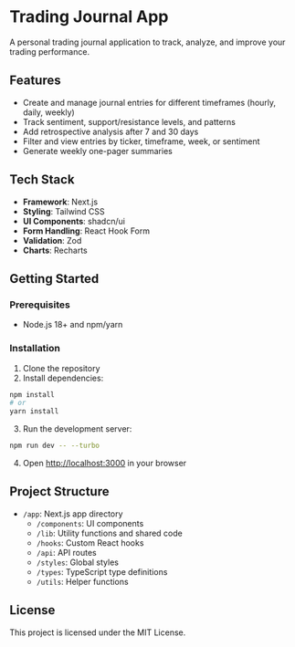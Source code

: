 # Trading Journal App

A personal trading journal application to track, analyze, and improve your trading performance.

## Features

- Create and manage journal entries for different timeframes (hourly, daily, weekly)
- Track sentiment, support/resistance levels, and patterns
- Add retrospective analysis after 7 and 30 days
- Filter and view entries by ticker, timeframe, week, or sentiment
- Generate weekly one-pager summaries

## Tech Stack

- **Framework**: Next.js
- **Styling**: Tailwind CSS
- **UI Components**: shadcn/ui
- **Form Handling**: React Hook Form
- **Validation**: Zod
- **Charts**: Recharts

## Getting Started

### Prerequisites

- Node.js 18+ and npm/yarn

### Installation

1. Clone the repository
2. Install dependencies:

```bash
npm install
# or
yarn install
```

3. Run the development server:

```bash
npm run dev -- --turbo
```

4. Open [http://localhost:3000](http://localhost:3000) in your browser

## Project Structure

- `/app`: Next.js app directory
  - `/components`: UI components
  - `/lib`: Utility functions and shared code
  - `/hooks`: Custom React hooks
  - `/api`: API routes
  - `/styles`: Global styles
  - `/types`: TypeScript type definitions
  - `/utils`: Helper functions

## License

This project is licensed under the MIT License. 